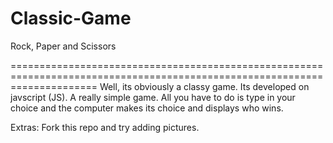 Classic-Game
============

Rock, Paper and Scissors

===========================================================================================================================
Well, its obviously a classy game. Its developed on javscript (JS). A really simple game. All you have to do is type in your choice and the 
computer makes its choice and displays who wins.

Extras:
      Fork this repo and try adding pictures.
